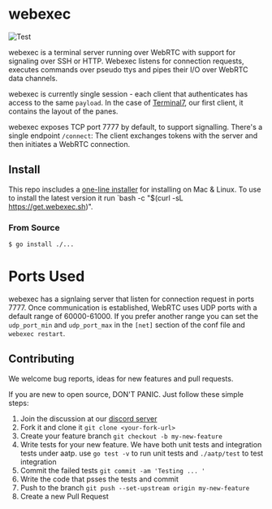 # webexec

![Test](https://github.com/tuzig/webexec/workflows/test.yml/badge.svg)

webexec is a terminal server running over WebRTC with support for
signaling over SSH or HTTP.
Webexec listens for connection requests, executes commands over pseudo ttys
and pipes their I/O over WebRTC data channels.

webexec is currently single session - each client that authenticates has
access to the same `payload`.
In the case of [Terminal7](https://github.com/tuzig/terminal7),
our first client, it contains the layout of the panes.

webexec exposes TCP port 7777 by default, to support signalling.
There's a single endpoint `/connect`: The client exchanges tokens with the
server and then initiates a WebRTC connection.

## Install

This repo inscludes a [one-line installer](install.sh) for installing on Mac & Linux.
To use to install the latest version it run
`bash -c "$(curl -sL https://get.webexec.sh)".

### From Source

```
$ go install ./...

```

# Ports Used

webexec has a signlaing server that listen for connection request in
ports 7777. Once communication is established, WebRTC uses UDP ports with 
a default range of 60000-61000.
If you prefer another range you can set the `udp_port_min` and `udp_port_max`
in the `[net]` section of the conf file and `webexec restart`.

## Contributing

We welcome bug reports, ideas for new features and pull requests.

If you are new to open source, DON'T PANIC. Just follow these simple
steps:

1. Join the discussion at our [discord server](https://discord.gg/GneEDB7ZZQ)
2. Fork it and clone it `git clone <your-fork-url>`
3. Create your feature branch `git checkout -b my-new-feature`
4. Write tests for your new feature. We have both unit tests and integration
tests under aatp. use `go test -v` to run unit tests and `./aatp/test`
to test integration
5. Commit the failed tests `git commit -am 'Testing ... '`
6. Write the code that psses the tests and commit 
7. Push to the branch `git push --set-upstream origin my-new-feature`
8. Create a new Pull Request
